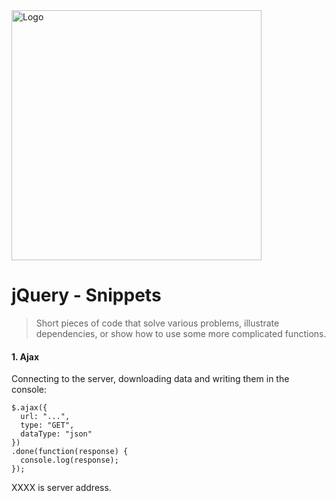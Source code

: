 <img alt="Logo" src="http://coderslab.pl/svg/logo-coderslab.svg" width="400">

# jQuery - Snippets
> Short pieces of code that solve various problems, illustrate dependencies, or show how to use some more complicated functions.

#### 1. Ajax

Connecting to the server, downloading data and writing them in the console:

```
$.ajax({
  url: "...",
  type: "GET",
  dataType: "json"
})
.done(function(response) {
  console.log(response);
});
```
XXXX is server address.

